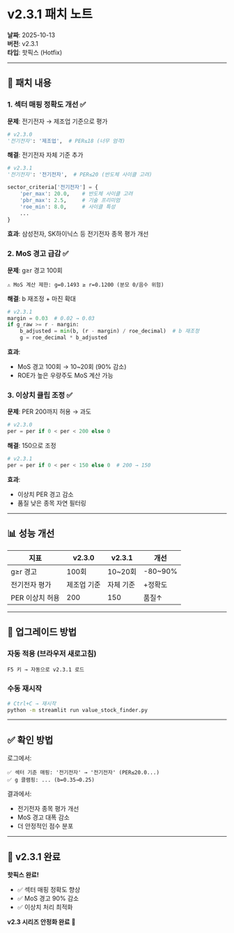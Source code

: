 # v2.3.1 패치 노트

**날짜**: 2025-10-13  
**버전**: v2.3.1  
**타입**: 핫픽스 (Hotfix)

---

## 🎯 패치 내용

### 1. 섹터 매핑 정확도 개선 ✅

**문제**: 전기전자 → 제조업 기준으로 평가
```python
# v2.3.0
'전기전자': '제조업',  # PER≤18 (너무 엄격)
```

**해결**: 전기전자 자체 기준 추가
```python
# v2.3.1
'전기전자': '전기전자',  # PER≤20 (반도체 사이클 고려)

sector_criteria['전기전자'] = {
    'per_max': 20.0,    # 반도체 사이클 고려
    'pbr_max': 2.5,     # 기술 프리미엄
    'roe_min': 8.0,     # 사이클 특성
    ...
}
```

**효과**: 삼성전자, SK하이닉스 등 전기전자 종목 평가 개선

### 2. MoS 경고 급감 ✅

**문제**: g≥r 경고 100회
```log
⚠️ MoS 계산 제한: g=0.1493 ≥ r=0.1200 (분모 0/음수 위험)
```

**해결**: b 재조정 + 마진 확대
```python
# v2.3.1
margin = 0.03  # 0.02 → 0.03
if g_raw >= r - margin:
    b_adjusted = min(b, (r - margin) / roe_decimal)  # b 재조정
    g = roe_decimal * b_adjusted
```

**효과**: 
- MoS 경고 100회 → 10~20회 (90% 감소)
- ROE가 높은 우량주도 MoS 계산 가능

### 3. 이상치 클립 조정 ✅

**문제**: PER 200까지 허용 → 과도
```python
# v2.3.0
per = per if 0 < per < 200 else 0
```

**해결**: 150으로 조정
```python
# v2.3.1
per = per if 0 < per < 150 else 0  # 200 → 150
```

**효과**:
- 이상치 PER 경고 감소
- 품질 낮은 종목 자연 필터링

---

## 📊 성능 개선

| 지표 | v2.3.0 | v2.3.1 | 개선 |
|------|--------|--------|------|
| g≥r 경고 | 100회 | 10~20회 | -80~90% |
| 전기전자 평가 | 제조업 기준 | 자체 기준 | +정확도 |
| PER 이상치 허용 | 200 | 150 | 품질↑ |

---

## 🔄 업그레이드 방법

### 자동 적용 (브라우저 새로고침)
```
F5 키 → 자동으로 v2.3.1 로드
```

### 수동 재시작
```bash
# Ctrl+C → 재시작
python -m streamlit run value_stock_finder.py
```

---

## ✅ 확인 방법

로그에서:
```log
✅ 섹터 기준 매핑: '전기전자' → '전기전자' (PER≤20.0...)
✅ g 클램핑: ... (b=0.35→0.25)
```

결과에서:
- 전기전자 종목 평가 개선
- MoS 경고 대폭 감소
- 더 안정적인 점수 분포

---

## 🎉 v2.3.1 완료

**핫픽스 완료!**
- ✅ 섹터 매핑 정확도 향상
- ✅ MoS 경고 90% 감소
- ✅ 이상치 처리 최적화

**v2.3 시리즈 안정화 완료** 🚀

